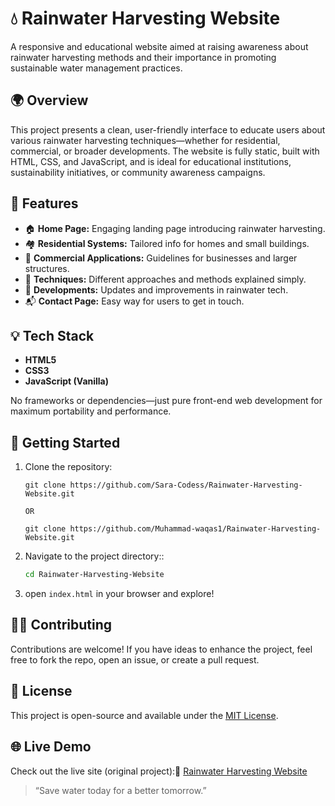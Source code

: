 # 💧 Rainwater Harvesting Website

A responsive and educational website aimed at raising awareness about rainwater harvesting methods and their importance in promoting sustainable water management practices.

## 🌍 Overview

This project presents a clean, user-friendly interface to educate users about various rainwater harvesting techniques—whether for residential, commercial, or broader developments. The website is fully static, built with HTML, CSS, and JavaScript, and is ideal for educational institutions, sustainability initiatives, or community awareness campaigns.

## 📁 Features

- 🏠 **Home Page:** Engaging landing page introducing rainwater harvesting.
- 🏘️ **Residential Systems:** Tailored info for homes and small buildings.
- 🏢 **Commercial Applications:** Guidelines for businesses and larger structures.
- 🔧 **Techniques:** Different approaches and methods explained simply.
- 🚧 **Developments:** Updates and improvements in rainwater tech.
- 📬 **Contact Page:** Easy way for users to get in touch.

## 💡 Tech Stack

- **HTML5**
- **CSS3**
- **JavaScript (Vanilla)**

No frameworks or dependencies—just pure front-end web development for maximum portability and performance.

## 🚀 Getting Started

1. Clone the repository:
   ```
   git clone https://github.com/Sara-Codess/Rainwater-Harvesting-Website.git
   
   OR
   
   git clone https://github.com/Muhammad-waqas1/Rainwater-Harvesting-Website.git

3. Navigate to the project directory::
   ```bash
   cd Rainwater-Harvesting-Website

4. open `index.html` in your browser and explore!

🧑‍💻 Contributing
------------------

Contributions are welcome! If you have ideas to enhance the project, feel free to fork the repo, open an issue, or create a pull request.

📜 License
----------

This project is open-source and available under the [MIT License](./LICENSE).

🌐 Live Demo
------------

Check out the live site (original project):🔗 [Rainwater Harvesting Website](https://muhammad-waqas1.github.io/Rainwater-Harvesting-Website/)

> “Save water today for a better tomorrow.”

